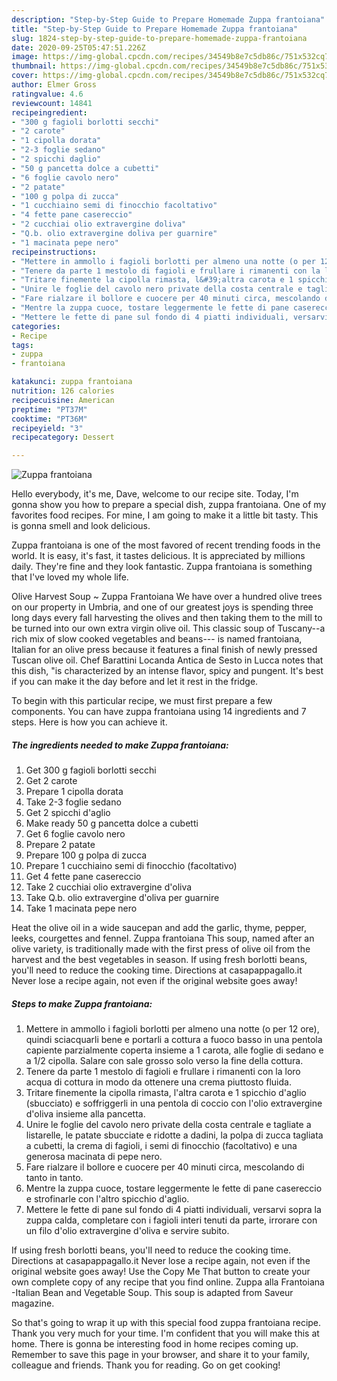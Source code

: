 ```yaml
---
description: "Step-by-Step Guide to Prepare Homemade Zuppa frantoiana"
title: "Step-by-Step Guide to Prepare Homemade Zuppa frantoiana"
slug: 1824-step-by-step-guide-to-prepare-homemade-zuppa-frantoiana
date: 2020-09-25T05:47:51.226Z
image: https://img-global.cpcdn.com/recipes/34549b8e7c5db86c/751x532cq70/zuppa-frantoiana-recipe-main-photo.jpg
thumbnail: https://img-global.cpcdn.com/recipes/34549b8e7c5db86c/751x532cq70/zuppa-frantoiana-recipe-main-photo.jpg
cover: https://img-global.cpcdn.com/recipes/34549b8e7c5db86c/751x532cq70/zuppa-frantoiana-recipe-main-photo.jpg
author: Elmer Gross
ratingvalue: 4.6
reviewcount: 14841
recipeingredient:
- "300 g fagioli borlotti secchi"
- "2 carote"
- "1 cipolla dorata"
- "2-3 foglie sedano"
- "2 spicchi daglio"
- "50 g pancetta dolce a cubetti"
- "6 foglie cavolo nero"
- "2 patate"
- "100 g polpa di zucca"
- "1 cucchiaino semi di finocchio facoltativo"
- "4 fette pane casereccio"
- "2 cucchiai olio extravergine doliva"
- "Q.b. olio extravergine doliva per guarnire"
- "1 macinata pepe nero"
recipeinstructions:
- "Mettere in ammollo i fagioli borlotti per almeno una notte (o per 12 ore), quindi sciacquarli bene e portarli a cottura a fuoco basso in una pentola capiente parzialmente coperta insieme a 1 carota, alle foglie di sedano e a 1/2 cipolla. Salare con sale grosso solo verso la fine della cottura."
- "Tenere da parte 1 mestolo di fagioli e frullare i rimanenti con la loro acqua di cottura in modo da ottenere una crema piuttosto fluida."
- "Tritare finemente la cipolla rimasta, l&#39;altra carota e 1 spicchio d&#39;aglio (sbucciato) e soffriggerli in una pentola di coccio con l&#39;olio extravergine d&#39;oliva insieme alla pancetta."
- "Unire le foglie del cavolo nero private della costa centrale e tagliate a listarelle, le patate sbucciate e ridotte a dadini, la polpa di zucca tagliata a cubetti, la crema di fagioli, i semi di finocchio (facoltativo) e una generosa macinata di pepe nero."
- "Fare rialzare il bollore e cuocere per 40 minuti circa, mescolando di tanto in tanto."
- "Mentre la zuppa cuoce, tostare leggermente le fette di pane casereccio e strofinarle con l&#39;altro spicchio d&#39;aglio."
- "Mettere le fette di pane sul fondo di 4 piatti individuali, versarvi sopra la zuppa calda, completare con i fagioli interi tenuti da parte, irrorare con un filo d&#39;olio extravergine d&#39;oliva e servire subito."
categories:
- Recipe
tags:
- zuppa
- frantoiana

katakunci: zuppa frantoiana 
nutrition: 126 calories
recipecuisine: American
preptime: "PT37M"
cooktime: "PT36M"
recipeyield: "3"
recipecategory: Dessert

---
```



![Zuppa frantoiana](https://img-global.cpcdn.com/recipes/34549b8e7c5db86c/751x532cq70/zuppa-frantoiana-recipe-main-photo.jpg)

Hello everybody, it's me, Dave, welcome to our recipe site. Today, I'm gonna show you how to prepare a special dish, zuppa frantoiana. One of my favorites food recipes. For mine, I am going to make it a little bit tasty. This is gonna smell and look delicious.

Zuppa frantoiana is one of the most favored of recent trending foods in the world. It is easy, it's fast, it tastes delicious. It is appreciated by millions daily. They're fine and they look fantastic. Zuppa frantoiana is something that I've loved my whole life.

Olive Harvest Soup ~ Zuppa Frantoiana We have over a hundred olive trees on our property in Umbria, and one of our greatest joys is spending three long days every fall harvesting the olives and then taking them to the mill to be turned into our own extra virgin olive oil. This classic soup of Tuscany--a rich mix of slow cooked vegetables and beans--- is named frantoiana, Italian for an olive press because it features a final finish of newly pressed Tuscan olive oil. Chef Barattini Locanda Antica de Sesto in Lucca notes that this dish, &#34;is characterized by an intense flavor, spicy and pungent. It&#39;s best if you can make it the day before and let it rest in the fridge.


To begin with this particular recipe, we must first prepare a few components. You can have zuppa frantoiana using 14 ingredients and 7 steps. Here is how you can achieve it.

<!--inarticleads1-->

##### The ingredients needed to make Zuppa frantoiana:

1. Get 300 g fagioli borlotti secchi
1. Get 2 carote
1. Prepare 1 cipolla dorata
1. Take 2-3 foglie sedano
1. Get 2 spicchi d&#39;aglio
1. Make ready 50 g pancetta dolce a cubetti
1. Get 6 foglie cavolo nero
1. Prepare 2 patate
1. Prepare 100 g polpa di zucca
1. Prepare 1 cucchiaino semi di finocchio (facoltativo)
1. Get 4 fette pane casereccio
1. Take 2 cucchiai olio extravergine d&#39;oliva
1. Take Q.b. olio extravergine d&#39;oliva per guarnire
1. Take 1 macinata pepe nero


Heat the olive oil in a wide saucepan and add the garlic, thyme, pepper, leeks, courgettes and fennel. Zuppa frantoiana This soup, named after an olive variety, is traditionally made with the first press of olive oil from the harvest and the best vegetables in season. If using fresh borlotti beans, you&#39;ll need to reduce the cooking time. Directions at casapappagallo.it Never lose a recipe again, not even if the original website goes away! 

<!--inarticleads2-->

##### Steps to make Zuppa frantoiana:

1. Mettere in ammollo i fagioli borlotti per almeno una notte (o per 12 ore), quindi sciacquarli bene e portarli a cottura a fuoco basso in una pentola capiente parzialmente coperta insieme a 1 carota, alle foglie di sedano e a 1/2 cipolla. Salare con sale grosso solo verso la fine della cottura.
1. Tenere da parte 1 mestolo di fagioli e frullare i rimanenti con la loro acqua di cottura in modo da ottenere una crema piuttosto fluida.
1. Tritare finemente la cipolla rimasta, l&#39;altra carota e 1 spicchio d&#39;aglio (sbucciato) e soffriggerli in una pentola di coccio con l&#39;olio extravergine d&#39;oliva insieme alla pancetta.
1. Unire le foglie del cavolo nero private della costa centrale e tagliate a listarelle, le patate sbucciate e ridotte a dadini, la polpa di zucca tagliata a cubetti, la crema di fagioli, i semi di finocchio (facoltativo) e una generosa macinata di pepe nero.
1. Fare rialzare il bollore e cuocere per 40 minuti circa, mescolando di tanto in tanto.
1. Mentre la zuppa cuoce, tostare leggermente le fette di pane casereccio e strofinarle con l&#39;altro spicchio d&#39;aglio.
1. Mettere le fette di pane sul fondo di 4 piatti individuali, versarvi sopra la zuppa calda, completare con i fagioli interi tenuti da parte, irrorare con un filo d&#39;olio extravergine d&#39;oliva e servire subito.


If using fresh borlotti beans, you&#39;ll need to reduce the cooking time. Directions at casapappagallo.it Never lose a recipe again, not even if the original website goes away! Use the Copy Me That button to create your own complete copy of any recipe that you find online. Zuppa alla Frantoiana -Italian Bean and Vegetable Soup. This soup is adapted from Saveur magazine. 

So that's going to wrap it up with this special food zuppa frantoiana recipe. Thank you very much for your time. I'm confident that you will make this at home. There is gonna be interesting food in home recipes coming up. Remember to save this page in your browser, and share it to your family, colleague and friends. Thank you for reading. Go on get cooking!
